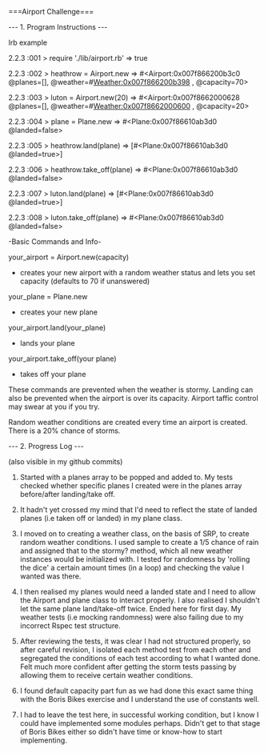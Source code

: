 ===Airport Challenge===

--- 1. Program Instructions ---

Irb example

2.2.3 :001 > require './lib/airport.rb'
 => true

2.2.3 :002 > heathrow = Airport.new
 => #<Airport:0x007f866200b3c0 @planes=[], @weather=#<Weather:0x007f866200b398>
 , @capacity=70>

2.2.3 :003 > luton = Airport.new(20)
 => #<Airport:0x007f8662000628 @planes=[], @weather=#<Weather:0x007f8662000600>
 , @capacity=20>

2.2.3 :004 > plane = Plane.new
 => #<Plane:0x007f86610ab3d0 @landed=false>

2.2.3 :005 > heathrow.land(plane)
 => [#<Plane:0x007f86610ab3d0 @landed=true>]

2.2.3 :006 > heathrow.take_off(plane)
 => #<Plane:0x007f86610ab3d0 @landed=false>

2.2.3 :007 > luton.land(plane)
 => [#<Plane:0x007f86610ab3d0 @landed=true>]

2.2.3 :008 > luton.take_off(plane)
 => #<Plane:0x007f86610ab3d0 @landed=false>


-Basic Commands and Info-


your_airport = Airport.new(capacity)        
- creates your new airport with a random weather status and lets you set capacity
(defaults to 70 if unanswered)

your_plane = Plane.new                      
- creates your new plane

your_airport.land(your_plane)         
- lands your plane

your_airport.take_off(your plane)
- takes off your plane

These commands are prevented when the weather is stormy. Landing can also be
prevented when the airport is over its capacity. Airport taffic control may
swear at you if you try.

Random weather conditions are created every time an airport is created. There
is a 20% chance of storms.

--- 2. Progress Log ---

(also visible in my github commits)

1. Started with a planes array to be popped and added to. My tests checked
   whether specific planes I created were in the planes array before/after
   landing/take off.

2. It hadn't yet crossed my mind that I'd need to reflect the state of landed
   planes (i.e taken off or landed) in my plane class.

3. I moved on to creating a weather class, on the basis of SRP, to create
   random weather conditions. I used sample to create a 1/5 chance of rain
   and assigned that to the stormy? method, which all new weather instances
   would be initialized with. I tested for randomness by 'rolling the dice'
   a certain amount times (in a loop) and checking the value I wanted was
   there.

4. I then realised my planes would need a landed state and I need to
   allow the Airport and plane class to interact properly. I also realised I
   shouldn't let the same plane land/take-off twice. Ended here for first day.
   My weather tests (i.e mocking randomness) were also failing due
   to my incorrect Rspec test structure.

5. After reviewing the tests, it was clear I had not structured properly,
   so after careful revision, I isolated each method test from each other and
   segregated the conditions of each test according to what I wanted done.
   Felt much more confident after getting the storm tests passing by allowing
   them to receive certain weather conditions.

6. I found default capacity part fun as we had done this exact same thing with
   the Boris Bikes exercise and I understand the use of constants well.

7. I had to leave the test here, in successful working condition, but I know
   I could have implemented some modules perhaps. Didn't get to that stage of
   Boris Bikes either so didn't have time or know-how to start implementing.
